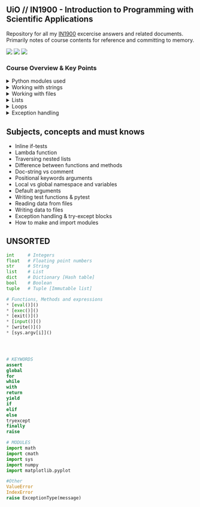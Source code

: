 ## UiO // IN1900 - Introduction to Programming with Scientific Applications
Repository for all my [IN1900](https://www.uio.no/studier/emner/matnat/ifi/IN1900/index-eng.html)
excercise answers and related documents. Primarily notes of course contents for
reference and committing to memory.

![](https://img.shields.io/badge/UiO-IN1900-blueviolet)  ![](https://img.shields.io/badge/Python-Numpy-blueviolet)  ![](https://img.shields.io/badge/Python-MatplotLib-blueviolet)

### Course Overview & Key Points
<details>
  <summary>Python modules used</summary>

  * Math
  * Cmath
  * Matplotlib.pyplot
  * Numpy
  * Sys

</details>

<details>
  <summary>Working with strings</summary>

  * F-string formatting
  * Format specifiers
  * print()

  ```python
  # f-string formatting
  print(f'Evaluate {variable} at runtime')

  # format specifieer
  print(f'Set space for output {x:8.2f}.')
  ```

</details>

<details>
  <summary>Working with files</summary>

  * with statement
  * close()
  * open()
  * write()
  * [.read()]()
  * [.readlines()]()

</details>

<details>
  <summary>Lists</summary>

  * Lists are mutable
  * List comprehension
  * List slicing
  * .append()
  * .split()
  * len()

  ```python
    # List comprehension
    # new_list = = [expression for element in iterable]
    my_list = [x**2 for x in range(10)]

  ```

</details>

<details>
  <summary>Loops</summary>

  * While-loop
  * For-loop
  * Mathematical sum as for-loop
  * len()
  * range()
  * zip()

</details>

<details>
  <summary>Exception handling</summary>

  * try-except-finally
  * raise

</details>




## Subjects, concepts and must knows

* Inline if-tests
* Lambda function
* Traversing nested lists
* Difference between functions and methods
* Doc-string vs comment
* Positional keywords arguments
* Local vs global namespace and variables
* Default arguments
* Writing test functions & pytest
* Reading data from files
* Writing data to files
* Exception handling & try-except blocks
* How to make and import modules



## UNSORTED
```python
int     # Integers  
float   # Floating point numbers
str     # String
list    # List
dict    # Dictionary [Hash table]
bool    # Boolean
tuple   # Tuple [Immutable list]

# Functions, Methods and expressions
* [eval()]()
* [exec()]()
* [exit()]()
* [input()]()
* [write()]()
* [sys.argv[i]]()




# KEYWORDS
assert
global
for
while
with
return
yield
if
elif
else
tryexcept
finally
raise

# MODULES
import math
import cmath
import sys
import numpy
import matplotlib.pyplot

#Other
ValueError
IndexError
raise ExceptionType(message)

```
